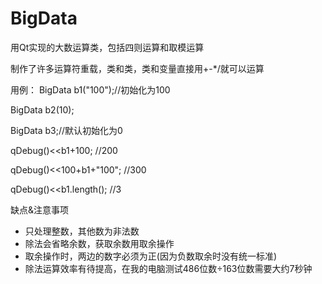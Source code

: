 # BigData
用Qt实现的大数运算类，包括四则运算和取模运算

制作了许多运算符重载，类和类，类和变量直接用+-*/就可以运算

用例：
BigData b1("100");//初始化为100

BigData b2(10);

BigData b3;//默认初始化为0

qDebug()<<b1+100; //200

qDebug()<<100+b1+"100"; //300

qDebug()<<b1.length(); //3


缺点&注意事项
 * 只处理整数，其他数为非法数
 * 除法会省略余数，获取余数用取余操作
 * 取余操作时，两边的数字必须为正(因为负数取余时没有统一标准)
 * 除法运算效率有待提高，在我的电脑测试486位数÷163位数需要大约7秒钟
